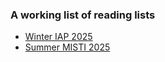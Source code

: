 ### A working list of reading lists
- [Winter IAP 2025](https://github.com/MIT-Ukraine/Reading-List/blob/main/reading_lists/IAP_2025_IOs_Track.md)
- [Summer MISTI 2025](https://github.com/MIT-Ukraine/Reading-List/blob/main/reading_lists/Summer_2025_MISTI.md)


